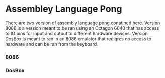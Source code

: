 <h1>Assembley Language Pong</h1>

<p>There are two version of assembly language pong conatined here. Version 8086 is a version meant to be ran using an Octagon 6040 that has access to IO pins for input and output to different hardware devices. Version DosBox is meant to ran in an 8086 emulator that reuiqres no access to hardware and can be ran from the keyboard.</p>

<h3>8086</h3>

<h3>DosBox</h3>
